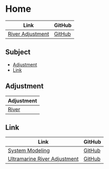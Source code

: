 

# Home

| Link | GitHub |
| ---- | ------ |
| [River Adjustment](https://samwhelp.github.io/riverwm-adjustment/) | [GitHub](https://github.com/samwhelp/riverwm-adjustment) |




## Subject

* [Adjustment](#adjustment)
* [Link](#link)




## Adjustment

| Adjustment |
| -------- |
| [River](https://github.com/samwhelp/riverwm-adjustment/tree/main/prototype/main/river-config/Main) |




## Link

| Link | GitHub |
| ---- | ------ |
| [System Modeling](https://samwhelp.github.io/system-modeling/) | [GitHub](https://github.com/samwhelp/system-modeling) |
| [Ultramarine River Adjustment](https://samwhelp.github.io/ultramarine-river-adjustment/) | [GitHub](https://github.com/samwhelp/ultramarine-river-adjustment) |

